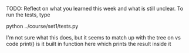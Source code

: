TODO: Reflect on what you learned this week and what is still unclear.
To run the tests, type

python ../course/set1/tests.py

I'm not sure what this does, but it seems to match up with the tree on vs code
print() is it built in function here which prints the result inside it


